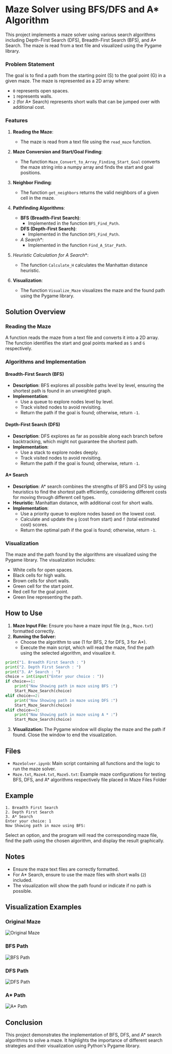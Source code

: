# Maze Solver using BFS/DFS and A* Algorithm

This project implements a maze solver using various search algorithms including Depth-First Search (DFS), Breadth-First Search (BFS), and A* Search. The maze is read from a text file and visualized using the Pygame library.

### Problem Statement

The goal is to find a path from the starting point (S) to the goal point (G) in a given maze. The maze is represented as a 2D array where:
- `0` represents open spaces.
- `1` represents walls.
- `2` (for A* Search) represents short walls that can be jumped over with additional cost.

### Features

1. **Reading the Maze**:
   - The maze is read from a text file using the `read_maze` function.

2. **Maze Conversion and Start/Goal Finding**:
   - The function `Maze_Convert_to_Array_Finding_Start_Goal` converts the maze string into a numpy array and finds the start and goal positions.

3. **Neighbor Finding**:
   - The function `get_neighbors` returns the valid neighbors of a given cell in the maze.

4. **Pathfinding Algorithms**:
   - **BFS (Breadth-First Search)**:
     - Implemented in the function `BFS_Find_Path`.
   - **DFS (Depth-First Search)**:
     - Implemented in the function `DFS_Find_Path`.
   - **A* Search**:
     - Implemented in the function `Find_A_Star_Path`.

5. **Heuristic Calculation for A* Search**:
   - The function `Calculate_H` calculates the Manhattan distance heuristic.

6. **Visualization**:
   - The function `Visualize_Maze` visualizes the maze and the found path using the Pygame library.

## Solution Overview

### Reading the Maze

A function reads the maze from a text file and converts it into a 2D array. The function identifies the start and goal points marked as `S` and `G` respectively.

### Algorithms and Implementation

#### Breadth-First Search (BFS)

- **Description**: BFS explores all possible paths level by level, ensuring the shortest path is found in an unweighted graph.
- **Implementation**:
  - Use a queue to explore nodes level by level.
  - Track visited nodes to avoid revisiting.
  - Return the path if the goal is found; otherwise, return `-1`.

#### Depth-First Search (DFS)

- **Description**: DFS explores as far as possible along each branch before backtracking, which might not guarantee the shortest path.
- **Implementation**:
  - Use a stack to explore nodes deeply.
  - Track visited nodes to avoid revisiting.
  - Return the path if the goal is found; otherwise, return `-1`.

#### A* Search

- **Description**: A* search combines the strengths of BFS and DFS by using heuristics to find the shortest path efficiently, considering different costs for moving through different cell types.
- **Heuristic**: Manhattan distance, with additional cost for short walls.
- **Implementation**:
  - Use a priority queue to explore nodes based on the lowest cost.
  - Calculate and update the `g` (cost from start) and `f` (total estimated cost) scores.
  - Return the optimal path if the goal is found; otherwise, return `-1`.


### Visualization

The maze and the path found by the algorithms are visualized using the Pygame library. The visualization includes:
- White cells for open spaces.
- Black cells for high walls.
- Brown cells for short walls.
- Green cell for the start point.
- Red cell for the goal point.
- Green line representing the path.

## How to Use

1. **Maze Input File:** Ensure you have a maze input file (e.g., `Maze.txt`) formatted correctly.
2. **Running the Solver:**
   - Choose the algorithm to use (1 for BFS, 2 for DFS, 3 for A*).
   - Execute the main script, which will read the maze, find the path using the selected algorithm, and visualize it.

```python
print("1. Breadth First Search : ")
print("2. Depth First Search : ")
print("3. A* Search : ")
choice = int(input("Enter your choice : "))
if choice==1:
    print("Now Showing path in maze using BFS :")
    Start_Maze_Search(choice)
elif choice==2:
    print("Now Showing path in maze using DFS :")
    Start_Maze_Search(choice)
elif choice==3:
    print("Now Showing path in maze using A * :")
    Start_Maze_Search(choice)
```

3. **Visualization:** The Pygame window will display the maze and the path if found. Close the window to end the visualization.

## Files

- `MazeSolver.ipynb`: Main script containing all functions and the logic to run the maze solver.
- `Maze.txt`, `Maze4.txt`, `Maze5.txt`: Example maze configurations for testing BFS, DFS, and A* algorithms respectively file placed in Maze Files Folder

## Example

```plaintext
1. Breadth First Search
2. Depth First Search
3. A* Search
Enter your choice: 1
Now Showing path in maze using BFS:
```

Select an option, and the program will read the corresponding maze file, find the path using the chosen algorithm, and display the result graphically.

## Notes

- Ensure the maze text files are correctly formatted.
- For A* Search, ensure to use the maze files with short walls (`2`) included.
- The visualization will show the path found or indicate if no path is possible.


## Visualization Examples

### Original Maze

![Original Maze](images/original_maze.png)

### BFS Path

![BFS Path](images/bfs_path.png)

### DFS Path

![DFS Path](images/dfs_path.png)

### A* Path

![A* Path](images/a_star_path.png)

## Conclusion

This project demonstrates the implementation of BFS, DFS, and A* search algorithms to solve a maze. It highlights the importance of different search strategies and their visualization using Python's Pygame library.


